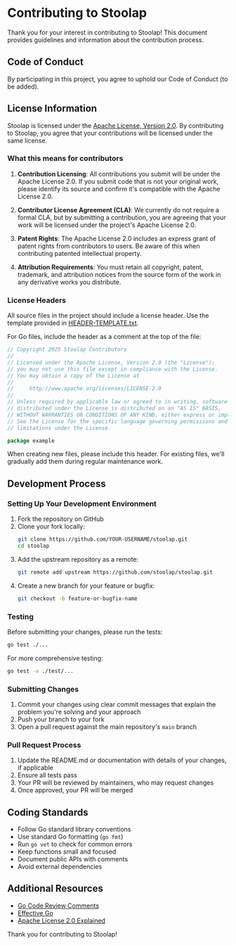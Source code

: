 # Contributing to Stoolap

Thank you for your interest in contributing to Stoolap! This document provides guidelines and information about the contribution process.

## Code of Conduct

By participating in this project, you agree to uphold our Code of Conduct (to be added).

## License Information

Stoolap is licensed under the [Apache License, Version 2.0](LICENSE). By contributing to Stoolap, you agree that your contributions will be licensed under the same license.

### What this means for contributors

1. **Contribution Licensing**: All contributions you submit will be under the Apache License 2.0. If you submit code that is not your original work, please identify its source and confirm it's compatible with the Apache License 2.0.

2. **Contributor License Agreement (CLA)**: We currently do not require a formal CLA, but by submitting a contribution, you are agreeing that your work will be licensed under the project's Apache License 2.0.

3. **Patent Rights**: The Apache License 2.0 includes an express grant of patent rights from contributors to users. Be aware of this when contributing patented intellectual property.

4. **Attribution Requirements**: You must retain all copyright, patent, trademark, and attribution notices from the source form of the work in any derivative works you distribute.

### License Headers

All source files in the project should include a license header. Use the template provided in [HEADER-TEMPLATE.txt](HEADER-TEMPLATE.txt).

For Go files, include the header as a comment at the top of the file:

```go
// Copyright 2025 Stoolap Contributors
//
// Licensed under the Apache License, Version 2.0 (the "License");
// you may not use this file except in compliance with the License.
// You may obtain a copy of the License at
//
//     http://www.apache.org/licenses/LICENSE-2.0
//
// Unless required by applicable law or agreed to in writing, software
// distributed under the License is distributed on an "AS IS" BASIS,
// WITHOUT WARRANTIES OR CONDITIONS OF ANY KIND, either express or implied.
// See the License for the specific language governing permissions and
// limitations under the License.

package example
```

When creating new files, please include this header. For existing files, we'll gradually add them during regular maintenance work.

## Development Process

### Setting Up Your Development Environment

1. Fork the repository on GitHub
2. Clone your fork locally:
   ```bash
   git clone https://github.com/YOUR-USERNAME/stoolap.git
   cd stoolap
   ```
3. Add the upstream repository as a remote:
   ```bash
   git remote add upstream https://github.com/stoolap/stoolap.git
   ```
4. Create a new branch for your feature or bugfix:
   ```bash
   git checkout -b feature-or-bugfix-name
   ```

### Testing

Before submitting your changes, please run the tests:

```bash
go test ./...
```

For more comprehensive testing:

```bash
go test -v ./test/...
```

### Submitting Changes

1. Commit your changes using clear commit messages that explain the problem you're solving and your approach
2. Push your branch to your fork
3. Open a pull request against the main repository's `main` branch

### Pull Request Process

1. Update the README.md or documentation with details of your changes, if applicable
2. Ensure all tests pass
3. Your PR will be reviewed by maintainers, who may request changes
4. Once approved, your PR will be merged

## Coding Standards

- Follow Go standard library conventions
- Use standard Go formatting (`go fmt`)
- Run `go vet` to check for common errors
- Keep functions small and focused
- Document public APIs with comments
- Avoid external dependencies

## Additional Resources

- [Go Code Review Comments](https://github.com/golang/go/wiki/CodeReviewComments)
- [Effective Go](https://golang.org/doc/effective_go.html)
- [Apache License 2.0 Explained](https://tldrlegal.com/license/apache-license-2.0-(apache-2.0))

Thank you for contributing to Stoolap!